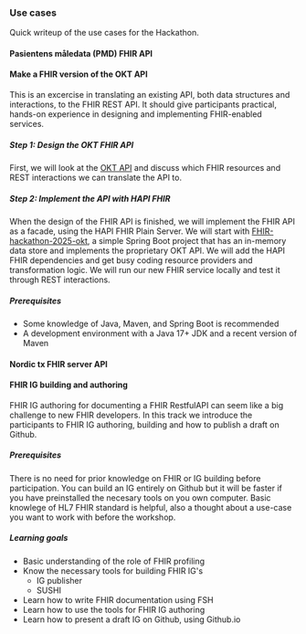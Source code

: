 ### Use cases

Quick writeup of the use cases for the Hackathon.

#### Pasientens måledata (PMD) FHIR API

#### Make a FHIR version of the OKT API

This is an excercise in translating an existing API, both data structures and interactions, to the FHIR REST API. It should give participants practical, hands-on experience in designing and implementing FHIR-enabled services.

##### Step 1: Design the OKT FHIR API

First, we will look at the [OKT API](https://utviklerportal.nhn.no/informasjonstjenester/felles-journalloeft/okt-prototype/okt-api) and discuss which FHIR resources and REST interactions we can translate the API to.

##### Step 2: Implement the API with HAPI FHIR

When the design of the FHIR API is finished, we will implement the FHIR API as a facade, using the HAPI FHIR Plain Server. We will start with [FHIR-hackathon-2025-okt](https://github.com/HL7Norway/FHIR-hackathon-2025-okt), a simple Spring Boot project that has an in-memory data store and implements the proprietary OKT API. We will add the HAPI FHIR dependencies and get busy coding resource providers and transformation logic. We will run our new FHIR service locally and test it through REST interactions.

##### Prerequisites

* Some knowledge of Java, Maven, and Spring Boot is recommended
* A development environment with a Java 17+ JDK and a recent version of Maven

#### Nordic tx FHIR server API

#### FHIR IG building and authoring

FHIR IG authoring for documenting a FHIR RestfulAPI can seem like a big challenge to new FHIR developers. In this track we introduce the participants to FHIR IG authoring, building and how to publish a draft on Github.

##### Prerequisites

There is no need for prior knowledge on FHIR or IG building before participation. You can build an IG entirely on Github but it will be faster if you have preinstalled the necesary tools on you own computer. Basic knowlege of HL7 FHIR standard is helpful, also a thought about a use-case you want to work with before the workshop.

##### Learning goals

* Basic understanding of the role of FHIR profiling  
* Know the necessary tools for building FHIR IG's  
  * IG publisher  
  * SUSHI  
* Learn how to write FHIR documentation using FSH  
* Learn how to use the tools for FHIR IG authoring  
* Learn how to present a draft IG on Github, using Github.io  
